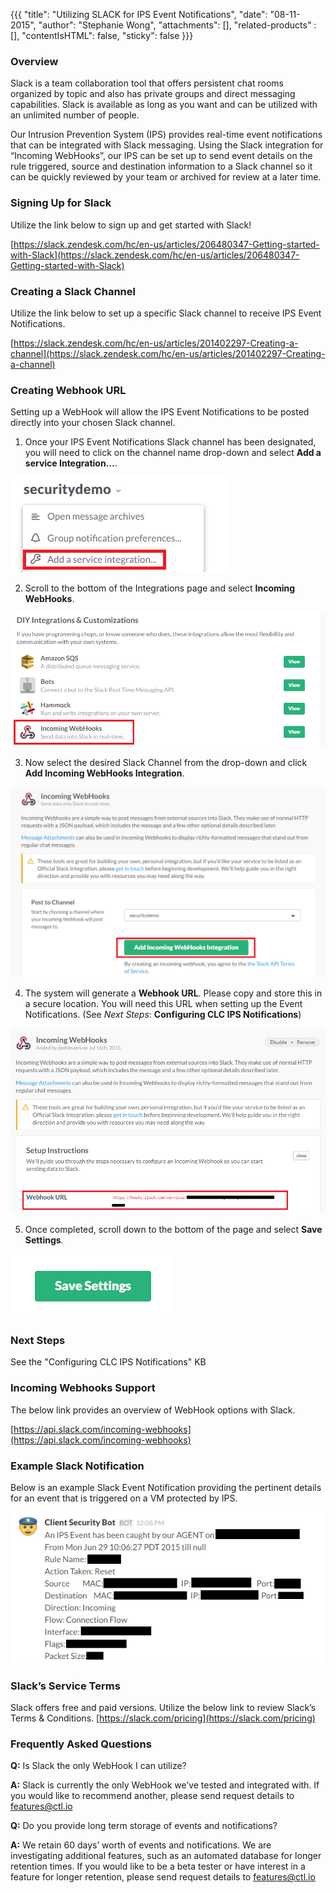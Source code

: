 {{{
  "title": "Utilizing SLACK for IPS Event Notifications",
  "date": "08-11-2015",
  "author": "Stephanie Wong",
  "attachments": [],
  "related-products" : [],
  "contentIsHTML": false,
  "sticky": false
}}}

### Overview

Slack is a team collaboration tool that offers persistent chat rooms organized by topic and also has private groups and direct messaging capabilities. Slack is available as long as you want and can be utilized with an unlimited number of people.

Our Intrusion Prevention System (IPS) provides real-time event notifications that can be integrated with Slack messaging. Using the Slack integration for “Incoming WebHooks”, our IPS can be set up to send event details on the rule triggered, source and destination information to a Slack channel so it can be quickly reviewed by your team or archived for review at a later time.

### Signing Up for Slack

Utilize the link below to sign up and get started with Slack!

[https://slack.zendesk.com/hc/en-us/articles/206480347-Getting-started-with-Slack](https://slack.zendesk.com/hc/en-us/articles/206480347-Getting-started-with-Slack)

### Creating a Slack Channel

Utilize the link below to set up a specific Slack channel to receive IPS Event Notifications.

[https://slack.zendesk.com/hc/en-us/articles/201402297-Creating-a-channel](https://slack.zendesk.com/hc/en-us/articles/201402297-Creating-a-channel)

### Creating Webhook URL

Setting up a WebHook will allow the IPS Event Notifications to be posted directly into your chosen Slack channel.

1. Once your IPS Event Notifications Slack channel has been designated, you will need to click on the channel name drop-down and select **Add a service Integration…**.  

  ![Add a Service Integration](../images/slackforIPS_serviceintegration.png)

2. Scroll to the bottom of the Integrations page and select **Incoming WebHooks**.  

  ![Select Incoming Webhooks](../images/slackforIPS_incomingwebhooks.png)

3. Now select the desired Slack Channel from the drop-down and click **Add Incoming WebHooks Integration**.  

  ![Add Incoming Webhooks Integration](../images/slackforIPS_addwebhooks.png)

4. The system will generate a **Webhook URL**. Please copy and store this in a secure location. You will need this URL when setting up the Event Notifications.
  (See *Next Steps*: **Configuring CLC IPS Notifications**)  

  ![Webhook URL](../images/slackforIPS_webhookURL.png)

5. Once completed, scroll down to the bottom of the page and select **Save Settings**.  

  ![Save Settings](../images/slackforIPS_savesettings.png)

### Next Steps

See the "Configuring CLC IPS Notifications" KB

### Incoming Webhooks Support

The below link provides an overview of WebHook options with Slack.

[https://api.slack.com/incoming-webhooks](https://api.slack.com/incoming-webhooks)

### Example Slack Notification

Below is an example Slack Event Notification providing the pertinent details for an event that is triggered on a VM protected by IPS.  

  ![Example Slack Notification](../images/slackforIPS_examplenotification.png)

### Slack’s Service Terms

Slack offers free and paid versions. Utilize the below link to review Slack’s Terms & Conditions.
[https://slack.com/pricing](https://slack.com/pricing)

### Frequently Asked Questions

**Q:** Is Slack the only WebHook I can utilize?

**A:** Slack is currently the only WebHook we’ve tested and integrated with. If you would like to recommend another, please send request details to [features@ctl.io](mailto:features@ctl.io)

**Q:** Do you provide long term storage of events and notifications?

**A:** We retain 60 days’ worth of events and notifications. We are investigating additional features, such as an automated database for longer retention times. If you would like to be a beta tester or have interest in a feature for longer retention, please send request details to [features@ctl.io](mailto:features@ctl.io)
